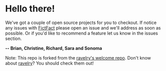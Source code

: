 # Hello there!

We've got a couple of open source projects for you to checkout. If notice any issues with [FictFact](http://www.fictFact.com) please open an issue and we'll address as soon as possible. Or if you'd like to recommend a feature let us know in the issues section.

**-- Brian, Christine, Richard, Sara and Sonoma**

Note: This repo is forked from the [ravelry's welcome repo](https://github.com/ravelry/ravelry-welcome). Don't know about [ravelry](https://www.ravelry.com)? You should check them out!

